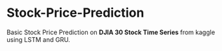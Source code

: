 # Stock-Price-Prediction
Basic Stock Price Prediction on **DJIA 30 Stock Time Series** from kaggle using LSTM and GRU.
